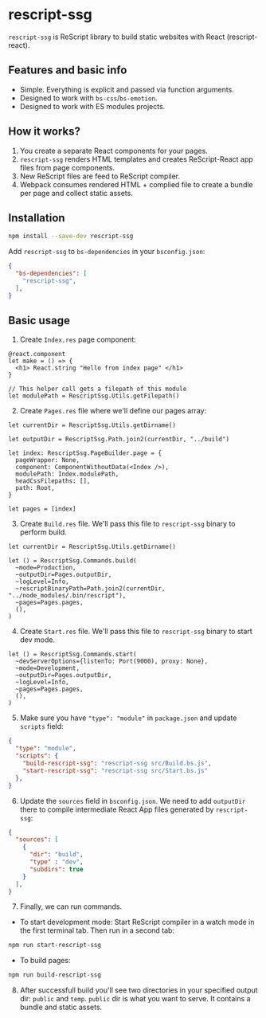 # rescript-ssg
`rescript-ssg` is ReScript library to build static websites with React (rescript-react).

## Features and basic info
- Simple. Everything is explicit and passed via function arguments.
- Designed to work with `bs-css`/`bs-emotion`.
- Designed to work with ES modules projects.

## How it works?
1. You create a separate React components for your pages.
2. `rescript-ssg` renders HTML templates and creates ReScript-React app files from page components.
3. New ReScript files are feed to ReScript compiler.
4. Webpack consumes rendered HTML + complied file to create a bundle per page and collect static assets.

## Installation

```bash
npm install --save-dev rescript-ssg
```

Add `rescript-ssg` to `bs-dependencies` in your `bsconfig.json`:

```json
{
  "bs-dependencies": [
    "rescript-ssg",
  ],
}
```

## Basic usage
1. Create `Index.res` page component:

```rescript
@react.component
let make = () => {
  <h1> React.string "Hello from index page" </h1>
}

// This helper call gets a filepath of this module
let modulePath = RescriptSsg.Utils.getFilepath()
```

2. Create `Pages.res` file where we'll define our pages array:

```rescript
let currentDir = RescriptSsg.Utils.getDirname()

let outputDir = RescriptSsg.Path.join2(currentDir, "../build")

let index: RescriptSsg.PageBuilder.page = {
  pageWrapper: None,
  component: ComponentWithoutData(<Index />),
  modulePath: Index.modulePath,
  headCssFilepaths: [],
  path: Root,
}

let pages = [index]
```

3. Create `Build.res` file. We'll pass this file to `rescript-ssg` binary to perform build.

```rescript
let currentDir = RescriptSsg.Utils.getDirname()

let () = RescriptSsg.Commands.build(
  ~mode=Production,
  ~outputDir=Pages.outputDir,
  ~logLevel=Info,
  ~rescriptBinaryPath=Path.join2(currentDir, "../node_modules/.bin/rescript"),
  ~pages=Pages.pages,
  (),
)
```

4. Create `Start.res` file. We'll pass this file to `rescript-ssg` binary to start dev mode.

```rescript
let () = RescriptSsg.Commands.start(
  ~devServerOptions={listenTo: Port(9000), proxy: None},
  ~mode=Development,
  ~outputDir=Pages.outputDir,
  ~logLevel=Info,
  ~pages=Pages.pages,
  (),
)
```

5. Make sure you have `"type": "module"` in `package.json` and update `scripts` field:

```json
{
  "type": "module",
  "scripts": {
    "build-rescript-ssg": "rescript-ssg src/Build.bs.js",
    "start-rescript-ssg": "rescript-ssg src/Start.bs.js"
  },
}
```

6. Update the `sources` field in `bsconfig.json`. We need to add `outputDir` there to compile intermediate React App files generated by `rescript-ssg`:

```json
{
  "sources": [
    {
      "dir": "build",
      "type" : "dev",
      "subdirs": true
    }
  ],
}
```

7. Finally, we can run commands.
- To start development mode:
Start ReScript compiler in a watch mode in the first terminal tab.
Then run in a second tab:

```bash
npm run start-rescript-ssg
```

- To build pages:

```bash
npm run build-rescript-ssg
```

8. After successfull build you'll see two directories in your specified output dir: `public` and `temp`. `public` dir is what you want to serve. It contains a bundle and static assets.
